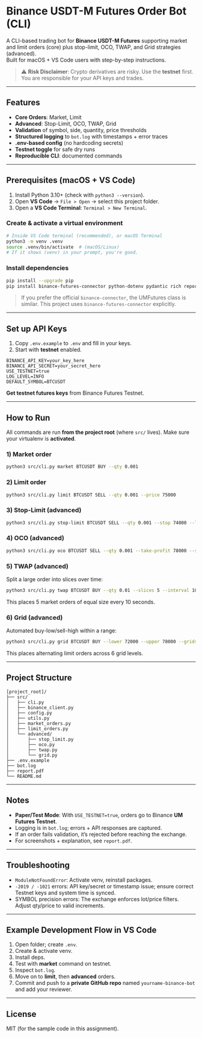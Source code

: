 # Binance USDT-M Futures Order Bot (CLI)

A CLI-based trading bot for **Binance USDT-M Futures** supporting market and limit orders (core) plus stop-limit, OCO, TWAP, and Grid strategies (advanced).  
Built for macOS + VS Code users with step-by-step instructions.

> ⚠️ **Risk Disclaimer**: Crypto derivatives are risky. Use the **testnet** first. You are responsible for your API keys and trades.

---

## Features
- **Core Orders**: Market, Limit
- **Advanced**: Stop-Limit, OCO, TWAP, Grid
- **Validation** of symbol, side, quantity, price thresholds
- **Structured logging** to `bot.log` with timestamps + error traces
- **.env-based config** (no hardcoding secrets)
- **Testnet toggle** for safe dry runs
- **Reproducible CLI**: documented commands

---

## Prerequisites (macOS + VS Code)

1. Install Python 3.10+ (check with `python3 --version`).
2. Open **VS Code** → `File > Open` → select this project folder.
3. Open a **VS Code Terminal**: `Terminal > New Terminal`.

### Create & activate a virtual environment
```bash
# Inside VS Code terminal (recommended), or macOS Terminal
python3 -m venv .venv
source .venv/bin/activate  # (macOS/Linux)
# If it shows (venv) in your prompt, you're good.
```

### Install dependencies
```bash
pip install --upgrade pip
pip install binance-futures-connector python-dotenv pydantic rich reportlab
```

> If you prefer the official `binance-connector`, the UMFutures class is similar. This project uses `binance-futures-connector` explicitly.

---

## Set up API Keys
1. Copy `.env.example` to `.env` and fill in your keys.
2. Start with **testnet** enabled.

```
BINANCE_API_KEY=your_key_here
BINANCE_API_SECRET=your_secret_here
USE_TESTNET=true
LOG_LEVEL=INFO
DEFAULT_SYMBOL=BTCUSDT
```

**Get testnet futures keys** from Binance Futures Testnet.

---

## How to Run

All commands are run **from the project root** (where `src/` lives). Make sure your virtualenv is **activated**.

### 1) Market order
```bash
python3 src/cli.py market BTCUSDT BUY --qty 0.001
```

### 2) Limit order
```bash
python3 src/cli.py limit BTCUSDT SELL --qty 0.001 --price 75000
```

### 3) Stop-Limit (advanced)
```bash
python3 src/cli.py stop-limit BTCUSDT SELL --qty 0.001 --stop 74000 --limit 73950
```

### 4) OCO (advanced)
```bash
python3 src/cli.py oco BTCUSDT SELL --qty 0.001 --take-profit 78000 --stop 74000 --stop-limit 73950
```

### 5) TWAP (advanced)
Split a large order into slices over time:
```bash
python3 src/cli.py twap BTCUSDT BUY --qty 0.01 --slices 5 --interval 10
```
This places 5 market orders of equal size every 10 seconds.

### 6) Grid (advanced)
Automated buy-low/sell-high within a range:
```bash
python3 src/cli.py grid BTCUSDT BUY --lower 72000 --upper 78000 --grids 6 --qty 0.001
```
This places alternating limit orders across 6 grid levels.

---

## Project Structure
```
[project_root]/
├── src/
│   ├── cli.py
│   ├── binance_client.py
│   ├── config.py
│   ├── utils.py
│   ├── market_orders.py
│   ├── limit_orders.py
│   └── advanced/
│       ├── stop_limit.py
│       ├── oco.py
│       ├── twap.py
│       └── grid.py
├── .env.example
├── bot.log
├── report.pdf
└── README.md
```

---

## Notes
- **Paper/Test Mode**: With `USE_TESTNET=true`, orders go to Binance **UM Futures Testnet**.
- Logging is in `bot.log`; errors + API responses are captured.
- If an order fails validation, it’s rejected before reaching the exchange.
- For screenshots + explanation, see `report.pdf`.

---

## Troubleshooting
- `ModuleNotFoundError`: Activate venv, reinstall packages.
- `-2019 / -1021` errors: API key/secret or timestamp issue; ensure correct Testnet keys and system time is synced.
- SYMBOL precision errors: The exchange enforces lot/price filters. Adjust qty/price to valid increments.

---

## Example Development Flow in VS Code
1. Open folder; create `.env`.
2. Create & activate venv.
3. Install deps.
4. Test with **market** command on testnet.
5. Inspect `bot.log`.
6. Move on to **limit**, then **advanced** orders.
7. Commit and push to a **private GitHub repo** named `yourname-binance-bot` and add your reviewer.

---

## License
MIT (for the sample code in this assignment).
